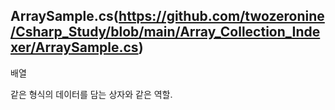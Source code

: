 ## ArraySample.cs(https://github.com/twozeronine/Csharp_Study/blob/main/Array_Collection_Indexer/ArraySample.cs)

배열

같은 형식의 데이터를 담는 상자와 같은 역할.
